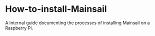 # How-to-install-Mainsail
A internal guide documenting the processes of installing Mainsail on a Raspberry Pi.
